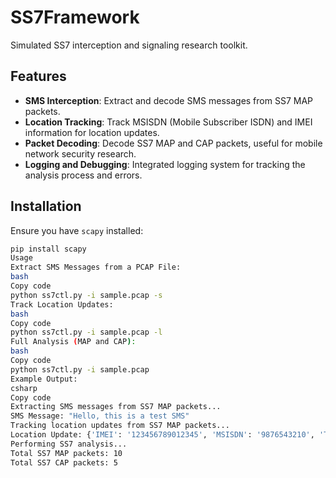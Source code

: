 # SS7Framework

Simulated SS7 interception and signaling research toolkit.

## Features
- **SMS Interception**: Extract and decode SMS messages from SS7 MAP packets.
- **Location Tracking**: Track MSISDN (Mobile Subscriber ISDN) and IMEI information for location updates.
- **Packet Decoding**: Decode SS7 MAP and CAP packets, useful for mobile network security research.
- **Logging and Debugging**: Integrated logging system for tracking the analysis process and errors.

## Installation
Ensure you have `scapy` installed:

```bash
pip install scapy
Usage
Extract SMS Messages from a PCAP File:
bash
Copy code
python ss7ctl.py -i sample.pcap -s
Track Location Updates:
bash
Copy code
python ss7ctl.py -i sample.pcap -l
Full Analysis (MAP and CAP):
bash
Copy code
python ss7ctl.py -i sample.pcap
Example Output:
csharp
Copy code
Extracting SMS messages from SS7 MAP packets...
SMS Message: "Hello, this is a test SMS"
Tracking location updates from SS7 MAP packets...
Location Update: {'IMEI': '123456789012345', 'MSISDN': '9876543210', 'Timestamp': 1609459200}
Performing SS7 analysis...
Total SS7 MAP packets: 10
Total SS7 CAP packets: 5
